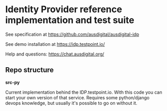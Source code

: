 # Identity Provider reference implementation and test suite


See specification at https://github.com/ausdigital/ausdigital-idp

See demo installation at https://idp.testpoint.io/

Help and questions: https://chat.ausdigital.org/

## Repo structure

**src-py**

Current implementation behind the IDP.testpoint.io. With this code you can start your own version of that service. Requires some python/django devops knowledge, but usually it's possible to go on without it.
